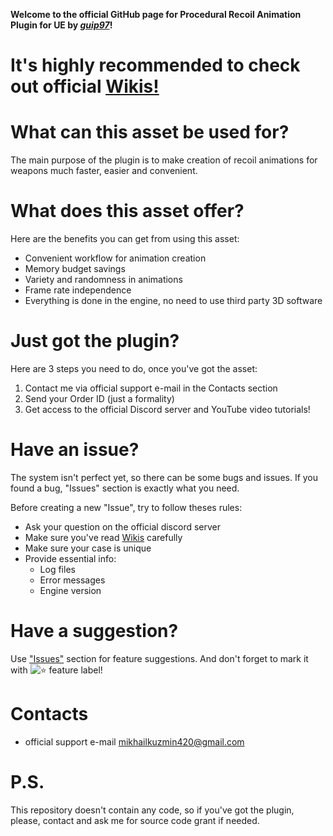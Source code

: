 **Welcome to the official GitHub page for Procedural Recoil Animation Plugin for UE by *[guip97](https://github.com/guip97)*!**

# It's highly recommended to check out official [Wikis!](https://github.com/guip97/ProceduralRecoilAnimationSystem/wiki)

# What can this asset be used for?

The main purpose of the plugin is to make creation of recoil animations for weapons much faster, easier and convenient.

# What does this asset offer?
Here are the benefits you can get from using this asset:
- Convenient workflow for animation creation
- Memory budget savings
- Variety and randomness in animations
- Frame rate independence
- Everything is done in the engine, no need to use third party 3D software

# Just got the plugin?
Here are 3 steps you need to do, once you've got the asset:
1. Contact me via official support e-mail in the Contacts section
2. Send your Order ID (just a formality)
3. Get access to the official Discord server and YouTube video tutorials!

# Have an issue?
The system isn't perfect yet, so there can be some bugs and issues. If you found a bug, "Issues" section is exactly what you need.

Before creating a new "Issue", try to follow theses rules:
- Ask your question on the official discord server
- Make sure you've read [Wikis](https://github.com/guip97/ProceduralRecoilAnimationSystem/wiki) carefully
- Make sure your case is unique
- Provide essential info:
  - Log files
  - Error messages
  - Engine version

# Have a suggestion?
Use ["Issues"](https://github.com/guip97/ProceduralRecoilAnimationSystem/issues) section for feature suggestions.
And don't forget to mark it with ![⭐ feature](https://imgur.com/a/rjh142O) label!

# Contacts
- official support e-mail [mikhailkuzmin420@gmail.com](mailto:mikhailkuzmin420@gmail.com?subject=[GitHub]%20Procedural%20Recoil%20Animation)

# P.S.
This repository doesn't contain any code, so if you've got the plugin, please, contact and ask me for source code grant if needed.
